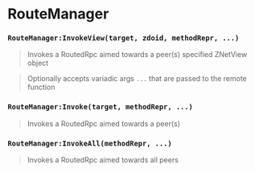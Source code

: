 # RouteManager

### `RouteManager:InvokeView(target, zdoid, methodRepr, ...)`
  > Invokes a RoutedRpc aimed towards a peer(s) specified ZNetView object
  
  > Optionally accepts variadic args `...` that are passed to the remote function

### `RouteManager:Invoke(target, methodRepr, ...)`
  > Invokes a RoutedRpc aimed towards a peer(s)

### `RouteManager:InvokeAll(methodRepr, ...)`
  > Invokes a RoutedRpc aimed towards all peers